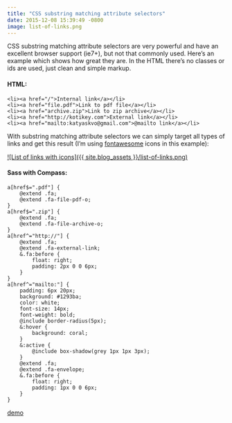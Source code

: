 ```yaml
---
title: "CSS substring matching attribute selectors"
date: 2015-12-08 15:39:49 -0800
image: list-of-links.png
---
```


CSS substring matching attribute selectors are very powerful and have an excellent browser support (ie7+), but not that commonly used. Here’s an example which shows how great they are. In the HTML there’s no classes or ids are used, just clean and simple markup.

#### HTML:

```
<li><a href="/">Internal link</a></li>
<li><a href="file.pdf">Link to pdf file</a></li>
<li><a href="archive.zip">Link to zip archive</a></li>
<li><a href="http://kotikey.com">External link</a></li>
<li><a href="mailto:katyaskvo@gmail.com">@mailto link</a></li>
```

With substring matching attribute selectors we can simply target all types of links and get this result (I’m using [fontawesome](http://fontawesome.io/ "fontawesome website") icons in this example):
  
[![List of links with icons]({{ site.blog_assets }}/list-of-links.png)](http://katyaskvo.com/web-library/advanced-css-selectors/ "Advanced CSS selectors")

#### Sass with Compass:

```
a[href$=".pdf"] {
	@extend .fa;
	@extend .fa-file-pdf-o;
}
a[href$=".zip"] {
	@extend .fa;
	@extend .fa-file-archive-o;
}
a[href^="http://"] {
	@extend .fa;
	@extend .fa-external-link;
	&.fa:before {
		float: right;
		padding: 2px 0 0 6px;
	}
}
a[href^="mailto:"] {
	padding: 6px 20px;
	background: #1293ba;
	color: white;
	font-size: 14px;
	font-weight: bold;
	@include border-radius(5px);
	&:hover {
		background: coral;
	}
	&:active {
		@include box-shadow(grey 1px 1px 3px);
	}
	@extend .fa;
	@extend .fa-envelope;
	&.fa:before {
		float: right;
		padding: 1px 0 0 6px;
	}
}
```

[demo](http://katyaskvo.com/web-library/advanced-css-selectors/ "Advanced CSS selectors")
 

